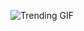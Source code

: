 
<!-- GIF_SECTION -->
![Trending GIF](https://media1.giphy.com/media/v1.Y2lkPThiYjIxNzcycDRkdmVjMzJ2czFyaW12bW94YzNpanZpcmduNWJqbW5sam5vYmlkcSZlcD12MV9naWZzX3NlYXJjaCZjdD1n/LaVp0AyqR5bGsC5Cbm/giphy.gif)
<!-- END_GIF_SECTION -->
